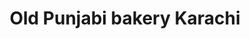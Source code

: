 ---
title: "Old Punjabi bakery Karachi"
url: /karachi/old-punjabi-bakery-karachi/
shop: Bäckerei
---